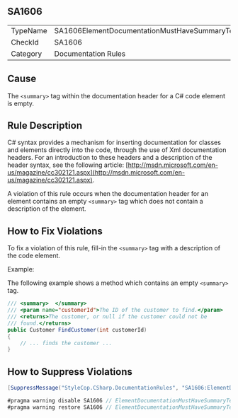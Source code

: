 ﻿## SA1606

<table>
<tr>
  <td>TypeName</td>
  <td>SA1606ElementDocumentationMustHaveSummaryText</td>
</tr>
<tr>
  <td>CheckId</td>
  <td>SA1606</td>
</tr>
<tr>
  <td>Category</td>
  <td>Documentation Rules</td>
</tr>
</table>

## Cause

The `<summary>` tag within the documentation header for a C# code element is empty.

## Rule Description

C# syntax provides a mechanism for inserting documentation for classes and elements directly into the code, through the use of Xml documentation headers. For an introduction to these headers and a description of the header syntax, see the following article: [http://msdn.microsoft.com/en-us/magazine/cc302121.aspx](http://msdn.microsoft.com/en-us/magazine/cc302121.aspx).

A violation of this rule occurs when the documentation header for an element contains an empty `<summary>` tag which does not contain a description of the element.

## How to Fix Violations

To fix a violation of this rule, fill-in the `<summary>` tag with a description of the code element.

Example:

The following example shows a method which contains an empty `<summary>` tag.

```csharp
/// <summary>  </summary>
/// <param name="customerId">The ID of the customer to find.</param>
/// <returns>The customer, or null if the customer could not be
/// found.</returns>
public Customer FindCustomer(int customerId)
{
    // ... finds the customer ...
}
```

## How to Suppress Violations

```csharp
[SuppressMessage("StyleCop.CSharp.DocumentationRules", "SA1606:ElementDocumentationMustHaveSummaryText", Justification = "Reviewed.")]
```

```csharp
#pragma warning disable SA1606 // ElementDocumentationMustHaveSummaryText
#pragma warning restore SA1606 // ElementDocumentationMustHaveSummaryText
```
